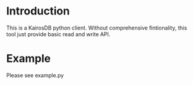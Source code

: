 # Introduction
This is a KairosDB python client. Without comprehensive fintionality, this tool just provide basic read and write API.  

# Example
Please see example.py